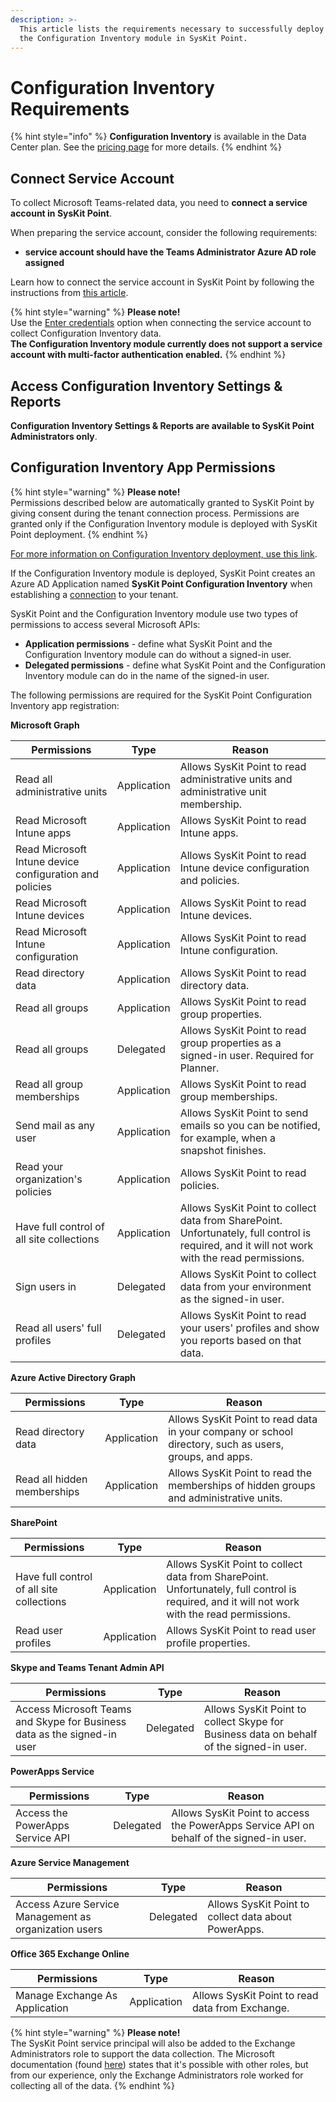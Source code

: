 ```yaml
---
description: >-
  This article lists the requirements necessary to successfully deploy and use
  the Configuration Inventory module in SysKit Point.
---
```


# Configuration Inventory Requirements

{% hint style="info" %}
**Configuration Inventory** is available in the Data Center plan. See the [pricing page](https://www.syskit.com/products/point/pricing/) for more details.
{% endhint %}

## Connect Service Account

To collect Microsoft Teams-related data, you need to **connect a service account in SysKit Point**.

When preparing the service account, consider the following requirements:

* **service account should have the Teams Administrator Azure AD role assigned**

Learn how to connect the service account in SysKit Point by following the instructions from [this article](../configuration/connect-service-account.md#enter-credentials).

{% hint style="warning" %}
**Please note!**\
Use the [Enter credentials](../configuration/connect-service-account.md#enter-credentials) option when connecting the service account to collect Configuration Inventory data. \
**The Configuration Inventory module currently does not support a service account with multi-factor authentication enabled.**
{% endhint %}

## Access Configuration Inventory Settings & Reports

**Configuration Inventory Settings & Reports are available to SysKit Point Administrators only**.

## Configuration Inventory App Permissions

{% hint style="warning" %}
**Please note!**\
Permissions described below are automatically granted to SysKit Point by giving consent during the tenant connection process. Permissions are granted only if the Configuration Inventory module is deployed with SysKit Point deployment.
{% endhint %}

[For more information on Configuration Inventory deployment, use this link](../installation/deploy-syskit-point.md).

If the Configuration Inventory module is deployed, SysKit Point creates an Azure AD Application named **SysKit Point Configuration Inventory** when establishing a [connection](../installation/connect-to-tenant.md) to your tenant.

SysKit Point and the Configuration Inventory module use two types of permissions to access several Microsoft APIs:

* **Application permissions** - define what SysKit Point and the Configuration Inventory module can do without a signed-in user.
* **Delegated permissions** - define what SysKit Point and the Configuration Inventory module can do in the name of the signed-in user.

The following permissions are required for the SysKit Point Configuration Inventory app registration:

**Microsoft Graph**

| Permissions                                             | Type        | Reason                                                                                                                                        |
| ------------------------------------------------------- | ----------- | --------------------------------------------------------------------------------------------------------------------------------------------- |
| Read all administrative units                           | Application | Allows SysKit Point to read administrative units and administrative unit membership.                                                          |
| Read Microsoft Intune apps                              | Application | Allows SysKit Point to read Intune apps.                                                                                                      |
| Read Microsoft Intune device configuration and policies | Application | Allows SysKit Point to read Intune device configuration and policies.                                                                         |
| Read Microsoft Intune devices                           | Application | Allows SysKit Point to read Intune devices.                                                                                                   |
| Read Microsoft Intune configuration                     | Application | Allows SysKit Point to read Intune configuration.                                                                                             |
| Read directory data                                     | Application | Allows SysKit Point to read directory data.                                                                                                   |
| Read all groups                                         | Application | Allows SysKit Point to read group properties.                                                                                                 |
| Read all groups                                         | Delegated   | Allows SysKit Point to read group properties as a signed-in user. Required for Planner.                                                       |
| Read all group memberships                              | Application | Allows SysKit Point to read group memberships.                                                                                                |
| Send mail as any user                                   | Application | Allows SysKit Point to send emails so you can be notified, for example, when a snapshot finishes.                                             |
| Read your organization's policies                       | Application | Allows SysKit Point to read policies.                                                                                                         |
| Have full control of all site collections               | Application | Allows SysKit Point to collect data from SharePoint. Unfortunately, full control is required, and it will not work with the read permissions. |
| Sign users in                                           | Delegated   | Allows SysKit Point to collect data from your environment as the signed-in user.                                                              |
| Read all users' full profiles                           | Delegated   | Allows SysKit Point to read your users' profiles and show you reports based on that data.                                                     |

**Azure Active Directory Graph**

| Permissions                 | Type        | Reason                                                                                                 |
| --------------------------- | ----------- | ------------------------------------------------------------------------------------------------------ |
| Read directory data         | Application | Allows SysKit Point to read data in your company or school directory, such as users, groups, and apps. |
| Read all hidden memberships | Application | Allows SysKit Point to read the memberships of hidden groups and administrative units.                 |

**SharePoint**

| Permissions                               | Type        | Reason                                                                                                                                        |
| ----------------------------------------- | ----------- | --------------------------------------------------------------------------------------------------------------------------------------------- |
| Have full control of all site collections | Application | Allows SysKit Point to collect data from SharePoint. Unfortunately, full control is required, and it will not work with the read permissions. |
| Read user profiles                        | Application | Allows SysKit Point to read user profile properties.                                                                                          |

**Skype and Teams Tenant Admin API**

| Permissions                                                              | Type      | Reason                                                                                  |
| ------------------------------------------------------------------------ | --------- | --------------------------------------------------------------------------------------- |
| Access Microsoft Teams and Skype for Business data as the signed-in user | Delegated | Allows SysKit Point to collect Skype for Business data on behalf of the signed-in user. |

**PowerApps Service**

| Permissions                      | Type      | Reason                                                                                   |
| -------------------------------- | --------- | ---------------------------------------------------------------------------------------- |
| Access the PowerApps Service API | Delegated | Allows SysKit Point to access the PowerApps Service API on behalf of the signed-in user. |

**Azure Service Management**

| Permissions                                           | Type      | Reason                                               |
| ----------------------------------------------------- | --------- | ---------------------------------------------------- |
| Access Azure Service Management as organization users | Delegated | Allows SysKit Point to collect data about PowerApps. |

**Office 365 Exchange Online**

| Permissions                    | Type        | Reason                                          |
| ------------------------------ | ----------- | ----------------------------------------------- |
| Manage Exchange As Application | Application | Allows SysKit Point to read data from Exchange. |

{% hint style="warning" %}
**Please note!**\
The SysKit Point service principal will also be added to the Exchange Administrators role to support the data collection. The Microsoft documentation (found [here](https://docs.microsoft.com/en-us/powershell/exchange/app-only-auth-powershell-v2?view=exchange-ps#step-5-assign-azure-ad-roles-to-the-application)) states that it's possible with other roles, but from our experience, only the Exchange Administrators role worked for collecting all of the data.
{% endhint %}
